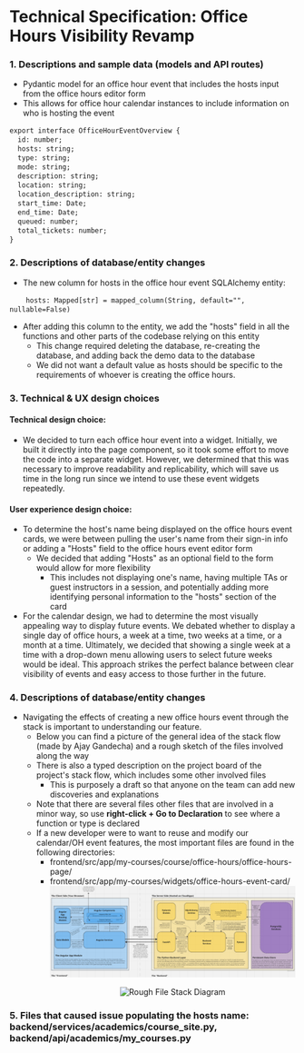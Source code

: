 # **Technical Specification: Office Hours Visibility Revamp**

### 1. Descriptions and sample data (models and API routes)

- Pydantic model for an office hour event that includes the hosts input from the office hours editor form
- This allows for office hour calendar instances to include information on who is hosting the event

```
export interface OfficeHourEventOverview {
  id: number;
  hosts: string;
  type: string;
  mode: string;
  description: string;
  location: string;
  location_description: string;
  start_time: Date;
  end_time: Date;
  queued: number;
  total_tickets: number;
}
```

### 2. Descriptions of database/entity changes

- The new column for hosts in the office hour event SQLAlchemy entity:

```
    hosts: Mapped[str] = mapped_column(String, default="", nullable=False)
```

- After adding this column to the entity, we add the "hosts" field in all the functions and other parts of the codebase relying on this entity
  - This change required deleting the database, re-creating the database, and adding back the demo data to the database
  - We did not want a default value as hosts should be specific to the requirements of whoever is creating the office hours.

### 3. Technical & UX design choices

#### Technical design choice:

- We decided to turn each office hour event into a widget. Initially, we built it directly into the page component, so it took some effort to move the code into a separate widget. However, we determined that this was necessary to improve readability and replicability, which will save us time in the long run since we intend to use these event widgets repeatedly.

#### User experience design choice:

- To determine the host's name being displayed on the office hours event cards, we were between pulling the user's name from their sign-in info or adding a "Hosts" field to the office hours event editor form
  - We decided that adding "Hosts" as an optional field to the form would allow for more flexibility
    - This includes not displaying one's name, having multiple TAs or guest instructors in a session, and potentially adding more identifying personal information to the "hosts" section of the card
- For the calendar design, we had to determine the most visually appealing way to display future events. We debated whether to display a single day of office hours, a week at a time, two weeks at a time, or a month at a time. Ultimately, we decided that showing a single week at a time with a drop-down menu allowing users to select future weeks would be ideal. This approach strikes the perfect balance between clear visibility of events and easy access to those further in the future.

### 4. Descriptions of database/entity changes

- Navigating the effects of creating a new office hours event through the stack is important to understanding our feature.
  - Below you can find a picture of the general idea of the stack flow (made by Ajay Gandecha) and a rough sketch of the files involved along the way
  - There is also a typed description on the project board of the project's stack flow, which includes some other involved files
    - This is purposely a draft so that anyone on the team can add new discoveries and explanations
  - Note that there are several files other files that are involved in a minor way, so use **right-click + Go to Declaration** to see where a function or type is declared
  - If a new developer were to want to reuse and modify our calendar/OH event features, the most important files are found in the following directories:
    - frontend/src/app/my-courses/course/office-hours/office-hours-page/
    - frontend/src/app/my-courses/widgets/office-hours-event-card/
      <!-- <img src="https://private-user-images.githubusercontent.com/111540555/386875741-4e5bea91-92d8-449b-aa33-8b86c1fb5141.png?jwt=eyJhbGciOiJIUzI1NiIsInR5cCI6IkpXVCJ9.eyJpc3MiOiJnaXRodWIuY29tIiwiYXVkIjoicmF3LmdpdGh1YnVzZXJjb250ZW50LmNvbSIsImtleSI6ImtleTUiLCJleHAiOjE3MzE3ODkxMDgsIm5iZiI6MTczMTc4ODgwOCwicGF0aCI6Ii8xMTE1NDA1NTUvMzg2ODc1NzQxLTRlNWJlYTkxLTkyZDgtNDQ5Yi1hYTMzLThiODZjMWZiNTE0MS5wbmc_WC1BbXotQWxnb3JpdGhtPUFXUzQtSE1BQy1TSEEyNTYmWC1BbXotQ3JlZGVudGlhbD1BS0lBVkNPRFlMU0E1M1BRSzRaQSUyRjIwMjQxMTE2JTJGdXMtZWFzdC0xJTJGczMlMkZhd3M0X3JlcXVlc3QmWC1BbXotRGF0ZT0yMDI0MTExNlQyMDI2NDhaJlgtQW16LUV4cGlyZXM9MzAwJlgtQW16LVNpZ25hdHVyZT04MWQ4MjQ5YjY1ZjFiMTVjNDEzZTU0Zjc3ZDUyOWExMjZmZTk3OTE3ODA0OTJhMmI0NzY1ZjdjNDg1OWE0OGY2JlgtQW16LVNpZ25lZEhlYWRlcnM9aG9zdCJ9.nwptzkstqLIxhjSKXalAvwNy3nKH3n-J6PKo6g_0H-Q" alt="Clean Stack Diagram"> -->
      ![Clean Stack Diagram](/docs/images/clean-stack-diagram.png)
      <p style="text-align:center;">
      <img src="/workspace/docs/images/rough-stack-diagram.jpg" alt="Rough File Stack Diagram" width="600">
      </p>

### 5. Files that caused issue populating the hosts name: backend/services/academics/course_site.py, backend/api/academics/my_courses.py
